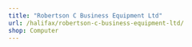 ```yaml
---
title: "Robertson C Business Equipment Ltd"
url: /halifax/robertson-c-business-equipment-ltd/
shop: Computer
---
```

